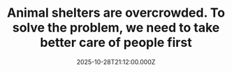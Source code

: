 ---
title: "Animal shelters are overcrowded. To solve the problem, we need to take better care of people first"
date: 2025-10-28T21:12:00.000Z
category: Human Kindness
externalLink: "https://www.goodgoodgood.co/articles/project-street-vet-pet-ownership-poverty"
image: ""
excerpt: "These experts help illustrate why pet ownership is political.…"
---